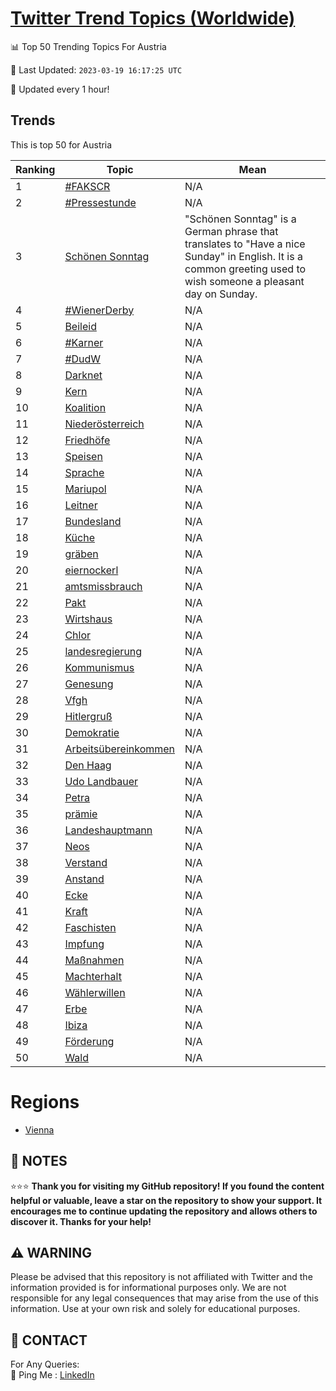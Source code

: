 [Twitter Trend Topics (Worldwide)](https://github.com/ErcinDedeoglu/Twitter-Trend-Topics)
==========


📊 Top 50 Trending Topics For Austria

📆 Last Updated: `2023-03-19 16:17:25 UTC`

🔧 Updated every 1 hour!


## Trends

This is top 50 for Austria

| Ranking | Topic | Mean |
| ------- | ------------ | ------------ |
| 1 | [#FAKSCR](http://twitter.com/search?q=%23FAKSCR) | N/A |
| 2 | [#Pressestunde](http://twitter.com/search?q=%23Pressestunde) | N/A |
| 3 | [Schönen Sonntag](http://twitter.com/search?q=Sch%c3%b6nen+Sonntag) | "Schönen Sonntag" is a German phrase that translates to "Have a nice Sunday" in English. It is a common greeting used to wish someone a pleasant day on Sunday. |
| 4 | [#WienerDerby](http://twitter.com/search?q=%23WienerDerby) | N/A |
| 5 | [Beileid](http://twitter.com/search?q=Beileid) | N/A |
| 6 | [#Karner](http://twitter.com/search?q=%23Karner) | N/A |
| 7 | [#DudW](http://twitter.com/search?q=%23DudW) | N/A |
| 8 | [Darknet](http://twitter.com/search?q=Darknet) | N/A |
| 9 | [Kern](http://twitter.com/search?q=Kern) | N/A |
| 10 | [Koalition](http://twitter.com/search?q=Koalition) | N/A |
| 11 | [Niederösterreich](http://twitter.com/search?q=Nieder%c3%b6sterreich) | N/A |
| 12 | [Friedhöfe](http://twitter.com/search?q=Friedh%c3%b6fe) | N/A |
| 13 | [Speisen](http://twitter.com/search?q=Speisen) | N/A |
| 14 | [Sprache](http://twitter.com/search?q=Sprache) | N/A |
| 15 | [Mariupol](http://twitter.com/search?q=Mariupol) | N/A |
| 16 | [Leitner](http://twitter.com/search?q=Leitner) | N/A |
| 17 | [Bundesland](http://twitter.com/search?q=Bundesland) | N/A |
| 18 | [Küche](http://twitter.com/search?q=K%c3%bcche) | N/A |
| 19 | [gräben](http://twitter.com/search?q=gr%c3%a4ben) | N/A |
| 20 | [eiernockerl](http://twitter.com/search?q=eiernockerl) | N/A |
| 21 | [amtsmissbrauch](http://twitter.com/search?q=amtsmissbrauch) | N/A |
| 22 | [Pakt](http://twitter.com/search?q=Pakt) | N/A |
| 23 | [Wirtshaus](http://twitter.com/search?q=Wirtshaus) | N/A |
| 24 | [Chlor](http://twitter.com/search?q=Chlor) | N/A |
| 25 | [landesregierung](http://twitter.com/search?q=landesregierung) | N/A |
| 26 | [Kommunismus](http://twitter.com/search?q=Kommunismus) | N/A |
| 27 | [Genesung](http://twitter.com/search?q=Genesung) | N/A |
| 28 | [Vfgh](http://twitter.com/search?q=Vfgh) | N/A |
| 29 | [Hitlergruß](http://twitter.com/search?q=Hitlergru%c3%9f) | N/A |
| 30 | [Demokratie](http://twitter.com/search?q=Demokratie) | N/A |
| 31 | [Arbeitsübereinkommen](http://twitter.com/search?q=Arbeits%c3%bcbereinkommen) | N/A |
| 32 | [Den Haag](http://twitter.com/search?q=Den+Haag) | N/A |
| 33 | [Udo Landbauer](http://twitter.com/search?q=Udo+Landbauer) | N/A |
| 34 | [Petra](http://twitter.com/search?q=Petra) | N/A |
| 35 | [prämie](http://twitter.com/search?q=pr%c3%a4mie) | N/A |
| 36 | [Landeshauptmann](http://twitter.com/search?q=Landeshauptmann) | N/A |
| 37 | [Neos](http://twitter.com/search?q=Neos) | N/A |
| 38 | [Verstand](http://twitter.com/search?q=Verstand) | N/A |
| 39 | [Anstand](http://twitter.com/search?q=Anstand) | N/A |
| 40 | [Ecke](http://twitter.com/search?q=Ecke) | N/A |
| 41 | [Kraft](http://twitter.com/search?q=Kraft) | N/A |
| 42 | [Faschisten](http://twitter.com/search?q=Faschisten) | N/A |
| 43 | [Impfung](http://twitter.com/search?q=Impfung) | N/A |
| 44 | [Maßnahmen](http://twitter.com/search?q=Ma%c3%9fnahmen) | N/A |
| 45 | [Machterhalt](http://twitter.com/search?q=Machterhalt) | N/A |
| 46 | [Wählerwillen](http://twitter.com/search?q=W%c3%a4hlerwillen) | N/A |
| 47 | [Erbe](http://twitter.com/search?q=Erbe) | N/A |
| 48 | [Ibiza](http://twitter.com/search?q=Ibiza) | N/A |
| 49 | [Förderung](http://twitter.com/search?q=F%c3%b6rderung) | N/A |
| 50 | [Wald](http://twitter.com/search?q=Wald) | N/A |



# Regions

* [Vienna](</Austria/Vienna.md>)



## 📝 NOTES

⭐⭐⭐ **Thank you for visiting my GitHub repository! If you found the content helpful or valuable, leave a star on the repository to show your support. It encourages me to continue updating the repository and allows others to discover it. Thanks for your help!**


## ⚠️ WARNING

Please be advised that this repository is not affiliated with Twitter and the information provided is for informational purposes only. We are not responsible for any legal consequences that may arise from the use of this information. Use at your own risk and solely for educational purposes.


## 📨 CONTACT

 For Any Queries:  
            🏓 Ping Me : [LinkedIn](https://www.linkedin.com/in/ercindedeoglu/)
